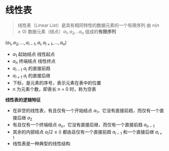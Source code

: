 # 线性表
> 线性表（Linear List）是具有相同特性的数据元素的一个有限序列
> 由 $n(n \geq 0)$ 数据元素（结点）$a_1, a_2, .. a_n$ 组成的**有限序列**

$(a_1, a_2, ..., a_{i-1}, a_i, a_{i+1}, ..., a_n)$

- $a_1$ 起始结点 线性起点
- $a_n$ 终端结点 线性终点
- $a_{i-1}$ $a_i$ 的直接前趋
- $a_{i+1}$ $a_i$ 的直接后继
- 下标，是元素的序号，表示元素在表中的位置
- n 为元素个数，即表长 n = 0 时，称为空表

**线性表的逻辑特征**
- 在非空的线性表，有且仅有一个开始结点 $a_1$，它没有直接前趋，而仅有一个直接后继 $a_2$
- 有且仅有一个终端结点 $a_n$，它没有直接后继，而仅有一个直接前趋 $a_{n-1}$
- 其余的内部结点 $a_i(2 \leqslant i )$ 都由且仅有一个直接前趋 $a_{i-1}$ 和一个直接后继 $a_{i+1}$
- 线性表是一种典型的线性结构

